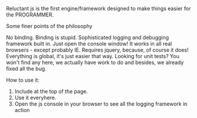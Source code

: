Reluctant js is the first engine/framework designed to make things easier for the PROGRAMMER.

Some finer points of the philosophy

No binding. Binding is stupid.
Sophisticated logging and debugging framework built in. Just open the console window!
It works in all real browsers - except probably IE.
Requires jquery, because, of course it does!
Everything is global, it's just easier that way.
Looking for unit tests? You won't find any here, we actually have work to do and besides, we already fixed all the bug.


How to use it:

1. Include at the top of the page.
2. Use it everyhere.
3. Open the js console in your browser to see all the logging framework in action